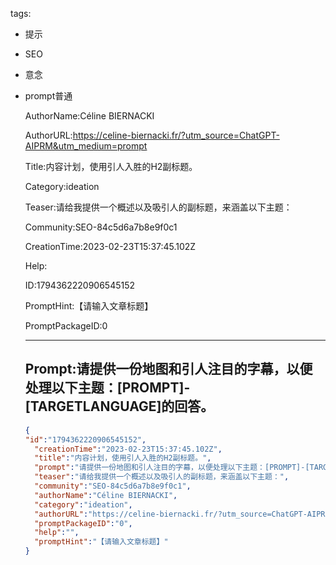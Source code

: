   tags: 
- 提示
- SEO
- 意念
- prompt普通

  AuthorName:Céline BIERNACKI

  AuthorURL:https://celine-biernacki.fr/?utm_source=ChatGPT-AIPRM&utm_medium=prompt

  Title:内容计划，使用引人入胜的H2副标题。

  Category:ideation

  Teaser:请给我提供一个概述以及吸引人的副标题，来涵盖以下主题：

  Community:SEO-84c5d6a7b8e9f0c1

  CreationTime:2023-02-23T15:37:45.102Z

  Help:

  ID:1794362220906545152

  PromptHint:【请输入文章标题】

  PromptPackageID:0

  ---

  ## Prompt:请提供一份地图和引人注目的字幕，以便处理以下主题：[PROMPT]-[TARGETLANGUAGE]的回答。

  ```json
  {
  "id":"1794362220906545152",
    "creationTime":"2023-02-23T15:37:45.102Z",
    "title":"内容计划，使用引人入胜的H2副标题。",
    "prompt":"请提供一份地图和引人注目的字幕，以便处理以下主题：[PROMPT]-[TARGETLANGUAGE]的回答。",
    "teaser":"请给我提供一个概述以及吸引人的副标题，来涵盖以下主题：",
    "community":"SEO-84c5d6a7b8e9f0c1",
    "authorName":"Céline BIERNACKI",
    "category":"ideation",
    "authorURL":"https://celine-biernacki.fr/?utm_source=ChatGPT-AIPRM&utm_medium=prompt",
    "promptPackageID":"0",
    "help":"",
    "promptHint":"【请输入文章标题】"
  }
  ```
